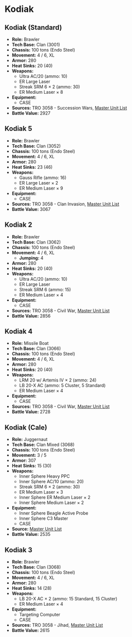 # Kodiak
## Kodiak (Standard)
- **Role:** Brawler
- **Tech Base:** Clan (3001)
- **Chassis:** 100 tons (Endo Steel)
- **Movement:** 4 / 6, XL
- **Armor:** 280
- **Heat Sinks:** 20 (40)
- **Weapons:**
  - Ultra AC/20 (ammo: 10)
  - ER Large Laser
  - Streak SRM 6 × 2 (ammo: 30)
  - ER Medium Laser × 8
- **Equipment:**
  - CASE
- **Sources:** TRO 3058 - Succession Wars, [Master Unit List](http://masterunitlist.info/Unit/Details/1805/kodiak-standard)
- **Battle Value:** 2927

## Kodiak 5
- **Role:** Brawler
- **Tech Base:** Clan (3052)
- **Chassis:** 100 tons (Endo Steel)
- **Movement:** 4 / 6, XL
- **Armor:** 280
- **Heat Sinks:** 23 (46)
- **Weapons:**
  - Gauss Rifle (ammo: 16)
  - ER Large Laser × 2
  - ER Medium Laser × 9
- **Equipment:**
  - CASE
- **Sources:** TRO 3058 - Clan Invasion, [Master Unit List](http://masterunitlist.info/Unit/Details/1809/kodiak-5)
- **Battle Value:** 3067

## Kodiak 2
- **Role:** Brawler
- **Tech Base:** Clan (3062)
- **Chassis:** 100 tons (Endo Steel)
- **Movement:** 4 / 6, XL
  - **Jumping:** 4
- **Armor:** 280
- **Heat Sinks:** 20 (40)
- **Weapons:**
  - Ultra AC/20 (ammo: 10)
  - ER Large Laser
  - Streak SRM 6 (ammo: 15)
  - ER Medium Laser × 4
- **Equipment:**
  - CASE
- **Sources:** TRO 3058 - Civil War, [Master Unit List](http://masterunitlist.info/Unit/Details/1806/kodiak-2)
- **Battle Value:** 2856

## Kodiak 4
- **Role:** Missile Boat
- **Tech Base:** Clan (3066)
- **Chassis:** 100 tons (Endo Steel)
- **Movement:** 4 / 6, XL
- **Armor:** 280
- **Heat Sinks:** 20 (40)
- **Weapons:**
  - LRM 20 w/ Artemis IV × 2 (ammo: 24)
  - LB 20-X AC (ammo: 5 Cluster, 5 Standard)
  - ER Medium Laser × 4
- **Equipment:**
  - CASE
- **Sources:** TRO 3058 - Civil War, [Master Unit List](http://masterunitlist.info/Unit/Details/1808/kodiak-4)
- **Battle Value:** 2728

## Kodiak (Cale)
- **Role:** Juggernaut
- **Tech Base:** Clan Mixed (3068)
- **Chassis:** 100 tons (Endo Steel)
- **Movement:** 3 / 5
- **Armor:** 307
- **Heat Sinks:** 15 (30)
- **Weapons:**
  - Inner Sphere Heavy PPC
  - Inner Sphere AC/10 (ammo: 20)
  - Streak SRM 6 × 2 (ammo: 30)
  - ER Medium Laser × 3
  - Inner Sphere ER Medium Laser × 2
  - Inner Sphere Medium Laser × 2
- **Equipment:**
  - Inner Sphere Beagle Active Probe
  - Inner Sphere C3 Master
  - CASE
- **Source:** [Master Unit List](http://masterunitlist.info/Unit/Details/1804/kodiak-cale)
- **Battle Value:** 2535

## Kodiak 3
- **Role:** Brawler
- **Tech Base:** Clan (3068)
- **Chassis:** 100 tons (Endo Steel)
- **Movement:** 4 / 6, XL
- **Armor:** 280
- **Heat Sinks:** 14 (28)
- **Weapons:**
  - LB 20-X AC × 2 (ammo: 15 Standard, 15 Cluster)
  - ER Medium Laser × 4
- **Equipment:**
  - Targeting Computer
  - CASE
- **Sources:** TRO 3058 - Jihad, [Master Unit List](http://masterunitlist.info/Unit/Details/1807/kodiak-3)
- **Battle Value:** 2615

